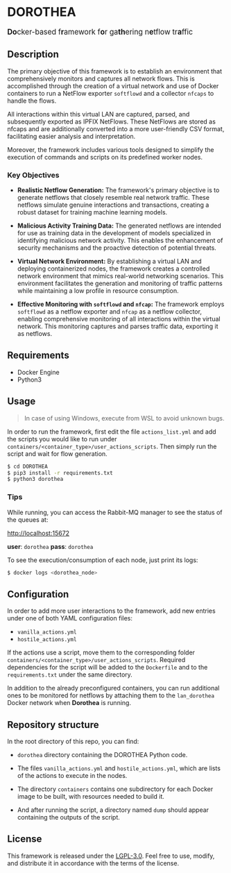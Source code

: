 # DOROTHEA

<big>**Do**cker-based f**r**amework f**o**r ga**th**ering n**e**tflow tr**a**ffic</big>


## Description
The primary objective of this framework is to establish an environment that comprehensively monitors and captures all network flows. This is accomplished through the creation of a virtual network and use of Docker containers to run a NetFlow exporter `softflowd` and a collector `nfcaps` to handle the flows.

All interactions within this virtual LAN are captured, parsed, and subsequently exported as IPFIX NetFlows. These NetFlows are stored as nfcaps and are additionally converted into a more user-friendly CSV format, facilitating easier analysis and interpretation.

Moreover, the framework includes various tools designed to simplify the execution of commands and scripts on its predefined worker nodes.

### Key Objectives

- **Realistic Netflow Generation:** The framework's primary objective is to generate netflows that closely resemble real network traffic. These netflows simulate genuine interactions and transactions, creating a robust dataset for training machine learning models.

- **Malicious Activity Training Data:** The generated netflows are intended for use as training data in the development of models specialized in identifying malicious network activity. This enables the enhancement of security mechanisms and the proactive detection of potential threats.

- **Virtual Network Environment:** By establishing a virtual LAN and deploying containerized nodes, the framework creates a controlled network environment that mimics real-world networking scenarios. This environment facilitates the generation and monitoring of traffic patterns while maintaining a low profile in resource consumption.

- **Effective Monitoring with `softflowd` and `nfcap`:** The framework employs `softflowd` as a netflow exporter and `nfcap` as a netflow collector, enabling comprehensive monitoring of all interactions within the virtual network. This monitoring captures and parses traffic data, exporting it as netflows.




## Requirements
*   Docker Engine
*   Python3

## Usage

>  In case of using Windows, execute from WSL to avoid unknown bugs.

In order to run the framework, first edit the file `actions_list.yml` and add the scripts you would like to run under `containers/<container_type>/user_actions_scripts`. Then simply run the script and wait for flow generation.


```bash
$ cd DOROTHEA
$ pip3 install -r requirements.txt
$ python3 dorothea
```
### Tips

While running, you can access the Rabbit-MQ manager to see the status of the queues at:

[http://localhost:15672](http://localhost:15672)

**user**: `dorothea`  **pass**: `dorothea`


To see the execution/consumption of each node, just print its logs:
```bash
$ docker logs <dorothea_node>
```

## Configuration

In order to add more user interactions to the framework, add new entries under one of both YAML configuration files:
- `vanilla_actions.yml`
- `hostile_actions.yml` 

If the actions use a script, move them to the corresponding folder `containers/<container_type>/user_actions_scripts`. Required dependencies for the script will be added to the `Dockerfile` and to the `requirements.txt` under the same directory.

In addition to the already preconfigured containers, you can run additional ones to be monitored for netflows by attaching them to the `lan_dorothea` Docker network when **Dorothea** is running.


## Repository structure

In the root directory of this repo, you can find:


* `dorothea` directory containing the DOROTHEA Python code.

* The files `vanilla_actions.yml` and `hostile_actions.yml`, which are lists of the actions to execute in the nodes.

* The directory `containers` contains one subdirectory for each Docker image to be built, with resources needed to build it.

* And after running the script, a directory named `dump` should appear containing the outputs of the script.

## License
This framework is released under the [LGPL-3.0](LICENSE). Feel free to use, modify, and distribute it in accordance with the terms of the license.

